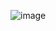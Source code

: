 ![image](https://github.com/YusufStar/Game-Engine/assets/107367817/0db2e3ef-5365-48fb-a38a-a497e58819c7)
